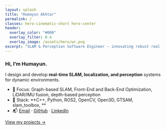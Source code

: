 ```yaml
---
layout: splash
title: "Humayun Akhtar"
permalink: /
classes: hero-cinematic-short hero-center
header:
  overlay_color: "#000"
  overlay_filter: 0.4
  overlay_image: /assets/hero/wr.png
excerpt: "SLAM & Perception Software Engineer — innovating robust real-time localization and perception systems for autonomous robots."
---
```


### Hi, I’m Humayun.
I design and develop **real-time SLAM, localization, and perception** systems for dynamic environments. 

- 🎯 Focus: Graph-based SLAM, Front-End and Back-End Optimization, LiDAR/IMU fusion, depth-based perception  
- 🧰 Stack: **C++, Python, ROS2, OpenCV, Open3D, GTSAM, slam_toolbox, **  
- 📬 [Email](mailto:akhtar.humayun98@gmail.com) · [GitHub](https://github.com/Humayun-Akhtar) · [LinkedIn](https://linkedin.com/in/humayun-akhtar)

[View my projects →](/projects/)

